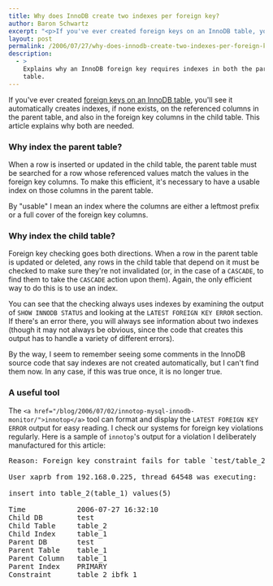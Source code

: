 ```yaml
---
title: Why does InnoDB create two indexes per foreign key?
author: Baron Schwartz
excerpt: "<p>If you've ever created foreign keys on an InnoDB table, you'll see it automatically creates indexes, if none exists, on the referenced columns in the parent table, and also in the foreign key columns in the child table.  This article explains why both are needed.</p>"
layout: post
permalink: /2006/07/27/why-does-innodb-create-two-indexes-per-foreign-key/
description:
  - >
    Explains why an InnoDB foreign key requires indexes in both the parent and child
    table.
---
```

If you've ever created [foreign keys on an InnoDB table][1], you'll see it automatically creates indexes, if none exists, on the referenced columns in the parent table, and also in the foreign key columns in the child table. This article explains why both are needed.

### Why index the parent table?

When a row is inserted or updated in the child table, the parent table must be searched for a row whose referenced values match the values in the foreign key columns. To make this efficient, it's necessary to have a usable index on those columns in the parent table.

By "usable" I mean an index where the columns are either a leftmost prefix or a full cover of the foreign key columns.

### Why index the child table?

Foreign key checking goes both directions. When a row in the parent table is updated or deleted, any rows in the child table that depend on it must be checked to make sure they're not invalidated (or, in the case of a `CASCADE`, to find them to take the `CASCADE` action upon them). Again, the only efficient way to do this is to use an index.

You can see that the checking always uses indexes by examining the output of `SHOW INNODB STATUS` and looking at the `LATEST FOREIGN KEY ERROR` section. If there's an error there, you will always see information about two indexes (though it may not always be obvious, since the code that creates this output has to handle a variety of different errors).

By the way, I seem to remember seeing some comments in the InnoDB source code that say indexes are not created automatically, but I can't find them now. In any case, if this was true once, it is no longer true.

### A useful tool

The `<a href="/blog/2006/07/02/innotop-mysql-innodb-monitor/">innotop</a>` tool can format and display the `LATEST FOREIGN KEY ERROR` output for easy reading. I check our systems for foreign key violations regularly. Here is a sample of `innotop`'s output for a violation I deliberately manufactured for this article:

<pre>Reason: Foreign key constraint fails for table `test/table_2`:

User xaprb from 192.168.0.225, thread 64548 was executing:

insert into table_2(table_1) values(5)

Time            2006-07-27 16:32:10
Child DB        test
Child Table     table_2
Child Index     table_1
Parent DB       test
Parent Table    table_1
Parent Column   table_1
Parent Index    PRIMARY
Constraint      table_2_ibfk_1</pre>

 [1]: http://dev.mysql.com/doc/refman/5.0/en/innodb-foreign-key-constraints.html
